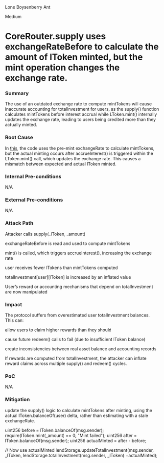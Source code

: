 Lone Boysenberry Ant

Medium

# CoreRouter.supply uses exchangeRateBefore to calculate the amount of lToken minted, but the mint operation changes the exchange rate.

### Summary

The use of an outdated exchange rate to compute mintTokens will cause inaccurate accounting for totalInvestment for users, as the supply() function calculates mintTokens before interest accrual while LToken.mint() internally updates the exchange rate, leading to users being credited more than they actually minted.

### Root Cause

In [this](https://github.com/sherlock-audit/2025-05-lend-audit-contest/blob/main/Lend-V2/src/LayerZero/CoreRouter.sol#L80), the code uses the pre-mint exchangeRate to calculate mintTokens, but the actual minting occurs after accrueInterest() is triggered within the LToken.mint() call, which updates the exchange rate. This causes a mismatch between expected and actual lToken minted.

### Internal Pre-conditions

N/A

### External Pre-conditions

N/A

### Attack Path

Attacker calls supply(_lToken, _amount)

exchangeRateBefore is read and used to compute mintTokens

mint() is called, which triggers accrueInterest(), increasing the exchange rate

user receives fewer lTokens than mintTokens computed

totalInvestment[user][lToken] is increased by an inflated value

User’s reward or accounting mechanisms that depend on totalInvestment are now manipulated

### Impact

The protocol suffers from overestimated user totalInvestment balances. This can:

allow users to claim higher rewards than they should

cause future redeem() calls to fail (due to insufficient lToken balance)

create inconsistencies between real asset balance and accounting records

If rewards are computed from totalInvestment, the attacker can inflate reward claims across multiple supply() and redeem() cycles.

### PoC

N/A

### Mitigation

update the supply() logic to calculate mintTokens after minting, using the actual lToken.balanceOf(user) delta, rather than estimating with a stale exchangeRate.

uint256 before = lToken.balanceOf(msg.sender);
require(lToken.mint(_amount) == 0, "Mint failed");
uint256 after = lToken.balanceOf(msg.sender);
uint256 actualMinted = after - before;

// Now use actualMinted
lendStorage.updateTotalInvestment(msg.sender, _lToken, lendStorage.totalInvestment(msg.sender, _lToken) +actualMinted);